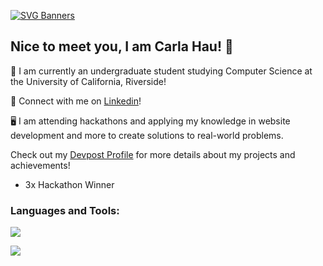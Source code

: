 [![SVG Banners](https://svg-banners.vercel.app/api?type=typeWriter&text1=Welcome%20!%20👨‍💻&width=800&height=200)](https://github.com/Akshay090/svg-banners)

## Nice to meet you, I am Carla Hau! 👋

🏫 I am currently an undergraduate student studying Computer Science at the University of California, Riverside! 

🤝 Connect with me on [Linkedin](https://www.linkedin.com/in/carla-hau/)!  

🖥️ I am attending hackathons and applying my knowledge in website development and more to create solutions to real-world problems.   

Check out my [Devpost Profile](https://devpost.com/carlahau8?ref_content=user-portfolio&ref_feature=portfolio&ref_medium=global-nav) for more details about my projects and achievements! 
- 3x Hackathon Winner 

<h3 align="left">Languages and Tools:</h3> 
<p align="left"> 
  <a href="https://skillicons.dev">
    <img src="https://skillicons.dev/icons?i=html,css,react,bootstrap,materialui,tailwind" />
  </a>
</p>
<p align="left">
  <a href="https://skillicons.dev">
    <img src="https://skillicons.dev/icons?i=django,firebase,figma,photoshop,git,github,netlify,vscode" />
  </a>
</p>

<!--
**carlahauu/carlahauu** is a ✨ _special_ ✨ repository because its `README.md` (this file) appears on your GitHub profile.

Here are some ideas to get you started:

- 🔭 I’m currently working on ...
- 🌱 I’m currently learning ...
- 👯 I’m looking to collaborate on ...
- 🤔 I’m looking for help with ...
- 💬 Ask me about ...
- 📫 How to reach me: ...
- 😄 Pronouns: ...
- ⚡ Fun fact: ...
-->
